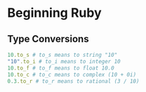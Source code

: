# Beginning Ruby


## Type Conversions
```ruby
10.to_s # to_s means to string "10"
"10".to_i # to_i means to integer 10
10.to_f # to_f means to float 10.0
10.to_c # to_c means to complex (10 + 0i)
0.3.to_r # to_r means to rational (3 / 10)
```
